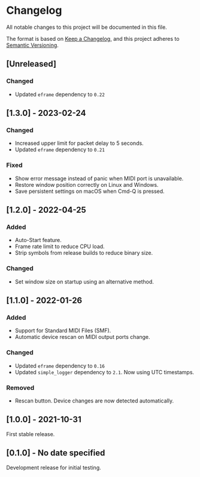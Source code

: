 # Changelog

All notable changes to this project will be documented in this file.

The format is based on [Keep a Changelog](https://keepachangelog.com/en/1.0.0/),
and this project adheres to [Semantic Versioning](https://semver.org/spec/v2.0.0.html).

## [Unreleased]

### Changed

- Updated `eframe` dependency to `0.22`

## [1.3.0] - 2023-02-24

### Changed

- Increased upper limit for packet delay to 5 seconds.
- Updated `eframe` dependency to `0.21`

### Fixed

- Show error message instead of panic when MIDI port is unavailable.
- Restore window position correctly on Linux and Windows.
- Save persistent settings on macOS when Cmd-Q is pressed.

## [1.2.0] - 2022-04-25

### Added

- Auto-Start feature.
- Frame rate limit to reduce CPU load.
- Strip symbols from release builds to reduce binary size.

### Changed

- Set window size on startup using an alternative method.

## [1.1.0] - 2022-01-26

### Added

- Support for Standard MIDI Files (SMF).
- Automatic device rescan on MIDI output ports change.

### Changed

- Updated `eframe` dependency to `0.16`
- Updated `simple_logger` dependency to `2.1`. Now using UTC timestamps.

### Removed

- Rescan button. Device changes are now detected automatically.

## [1.0.0] - 2021-10-31

First stable release.

## [0.1.0] - No date specified

Development release for initial testing.
